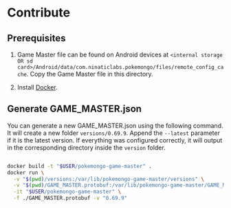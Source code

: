# Contribute

## Prerequisites

1. Game Master file can be found on Android devices at `<internal storage OR sd card>/Android/data/com.ninaticlabs.pokemongo/files/remote_config_cache`. Copy the Game Master file in this directory.

2. Install [Docker](https://docs.docker.com/install/).

## Generate GAME_MASTER.json

You can generate a new GAME_MASTER.json using the following command.
It will create a new folder `versions/0.69.9`.
Append the `--latest` parameter if it is the latest version.
If everything was configured correctly, it will output in the
corresponding directory inside the `version` folder.

```bash

docker build -t "$USER/pokemongo-game-master" .
docker run \
  -v "$(pwd)/versions:/var/lib/pokemongo-game-master/versions" \
  -v "$(pwd)/GAME_MASTER.protobuf:/var/lib/pokemongo-game-master/GAME_MASTER.protobuf" \
  -it "$USER/pokemongo-game-master" \
  -f ./GAME_MASTER.protobuf -v "0.69.9"

```

